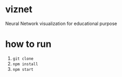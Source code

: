 # viznet

Neural Network visualization for educational purpose

# how to run

1. `git clone`
2. `npm install`
3. `npm start`
